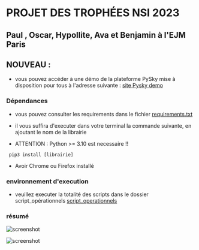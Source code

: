 

# PROJET DES TROPHÉES NSI 2023 
## Paul , Oscar, Hypollite, Ava et Benjamin à l'EJM Paris

## NOUVEAU : 
* vous pouvez accéder à une démo de la plateforme PySky mise à disposition pour tous à l'adresse suivante : 
[site Pysky demo](http://93.14.22.225:1025)

###  Dépendances 

* vous pouvez consulter les requirements dans le fichier [requirements.txt](https://github.com/Oscar-T24/PySky/blob/main/requirements.txt)

* il vous suffira d'executer dans votre terminal la commande suivante, en ajoutant le nom de la librairie

* ATTENTION : Python >= 3.10 est necessaire !! 

` pip3 install [librairie]`

* Avoir Chrome ou Firefox installé

### environnement d'execution

* veuillez executer la totalité des scripts dans le dossier script_opérationnels
[script_operationnels](https://github.com/Oscar-T24/Trophees-NSI-2023/tree/main/scripts%20op%C3%A9rationnels)

### résumé

![screenshot](/capture.png)

![screenshot](/demo.png)
